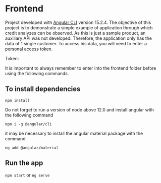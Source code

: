 # Frontend

Project developed with [Angular CLI](https://github.com/angular/angular-cli) version 15.2.4.
The objective of this project is to demonstrate a simple example of application through which credit analyzes can be observed.
As this is just a sample product, an auxiliary API was not developed. Therefore, the application only has the data of 1 single customer. To access his data, you will need to enter a personal access token.

Token:

It is important to always remember to enter into the frontend folder before using the following commands.

## To install dependencies

`npm install`

Do not forget to run a version of node above 12.0 and install angular with the following command

`npm i -g @angular/cli`

it may be necessary to install the angular material package with the command

`ng add @angular/material`

## Run the app

`npm start` or `ng serve`
